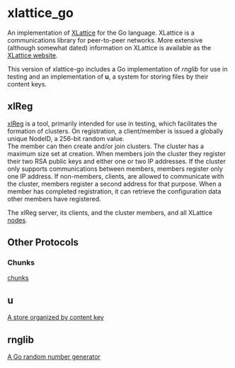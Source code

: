 # xlattice_go

An implementation of [XLattice](http://xlattice.sourceforge.net)
for the Go language.  XLattice is a communications library 
for peer-to-peer networks.  More extensive (although somewhat
dated) information on XLattice is available as the 
[XLattice website](http://www.xlattice.org).

This version of xlattice-go includes a Go implementation of *rnglib*
for use in testing and an implementation of **u**, a system for
storing files by their content keys.

## xlReg

[xlReg](xlReg.html) is a tool, primarily intended for use in testing, 
which facilitates the formation of clusters.  On registration, a 
client/member is issued a globally unique NodeID, a 256-bit random value.  
The member can then create and/or join clusters.  The cluster has
a maximum size set at creation.  When members join the cluster they
register their two RSA public keys and either one or two IP addresses.
If the cluster only supports communications between members, members
register only one IP address.  If non-members, clients, are allowed to
communicate with the cluster, members register a second address for 
that purpose.  When a member has completed registration, it can retrieve
the configuration data other members have registered.

The xlReg server, its clients, and the cluster members, and all 
XLattice [nodes](node.html).

## Other Protocols

### Chunks

[chunks](chunks.html)

## u

[A store organized by content key](u.html)

## rnglib

[A Go random number generator](rnglib.html)
